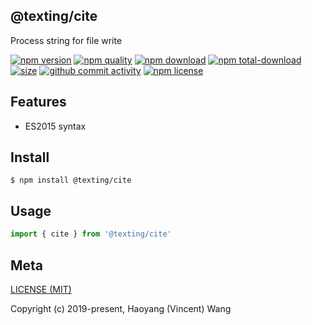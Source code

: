## @texting/cite

Process string for file write

[![npm version][npm-image]][npm-url]
[![npm quality][quality-image]][quality-url]
[![npm download][download-image]][npm-url]
[![npm total-download][total-download-image]][npm-url]
[![size][size]][size-url]
[![github commit activity][commit-image]][github-url]
[![npm license][license-image]][npm-url]

## Features

- ES2015 syntax

## Install

```console
$ npm install @texting/cite
```

## Usage

```js
import { cite } from '@texting/cite'
```

## Meta

[LICENSE (MIT)](/LICENSE)

Copyright (c) 2019-present, Haoyang (Vincent) Wang

[//]: <> (Shields)

[npm-image]: https://img.shields.io/npm/v/@texting/cite.svg?style=flat-square

[quality-image]: http://npm.packagequality.com/shield/@texting/cite.svg?style=flat-square

[download-image]: https://img.shields.io/npm/dm/@texting/cite.svg?style=flat-square

[total-download-image]:https://img.shields.io/npm/dt/@texting/cite.svg?style=flat-square

[license-image]: https://img.shields.io/npm/l/@texting/cite.svg?style=flat-square

[commit-image]: https://img.shields.io/github/commit-activity/y/hoyeungw/spare/quote?style=flat-square

[size]: https://flat.badgen.net/packagephobia/install/@texting/cite

[//]: <> (Link)

[npm-url]: https://npmjs.org/package/@texting/cite

[quality-url]: http://packagequality.com/#?package=@texting/cite

[github-url]: https://github.com/hoyeungw/@texting/cite

[size-url]: https://packagephobia.now.sh/result?p=@texting/cite
